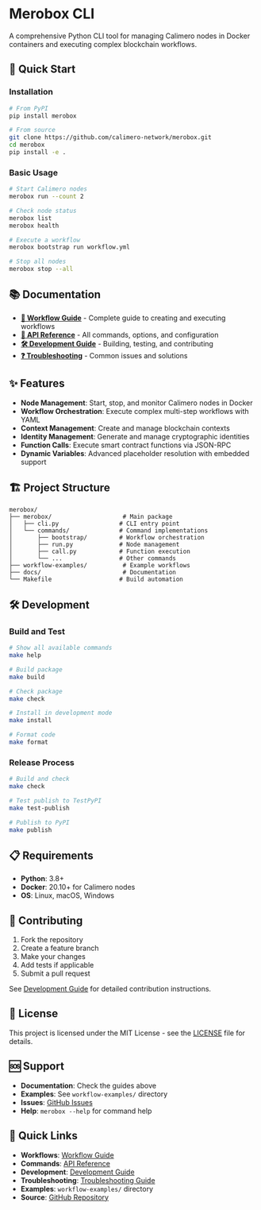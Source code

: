 # Merobox CLI

A comprehensive Python CLI tool for managing Calimero nodes in Docker containers and executing complex blockchain workflows.

## 🚀 Quick Start

### Installation

```bash
# From PyPI
pip install merobox

# From source
git clone https://github.com/calimero-network/merobox.git
cd merobox
pip install -e .
```

### Basic Usage

```bash
# Start Calimero nodes
merobox run --count 2

# Check node status
merobox list
merobox health

# Execute a workflow
merobox bootstrap run workflow.yml

# Stop all nodes
merobox stop --all
```

## 📚 Documentation

- **[📖 Workflow Guide](docs/WORKFLOW_GUIDE.md)** - Complete guide to creating and executing workflows
- **[🔧 API Reference](docs/API_REFERENCE.md)** - All commands, options, and configuration
- **[🛠️ Development Guide](docs/DEVELOPMENT.md)** - Building, testing, and contributing
- **[❓ Troubleshooting](docs/TROUBLESHOOTING.md)** - Common issues and solutions

## ✨ Features

- **Node Management**: Start, stop, and monitor Calimero nodes in Docker
- **Workflow Orchestration**: Execute complex multi-step workflows with YAML
- **Context Management**: Create and manage blockchain contexts
- **Identity Management**: Generate and manage cryptographic identities
- **Function Calls**: Execute smart contract functions via JSON-RPC
- **Dynamic Variables**: Advanced placeholder resolution with embedded support

## 🏗️ Project Structure

```
merobox/
├── merobox/                    # Main package
│   ├── cli.py                 # CLI entry point
│   └── commands/              # Command implementations
│       ├── bootstrap/         # Workflow orchestration
│       ├── run.py             # Node management
│       ├── call.py            # Function execution
│       └── ...                # Other commands
├── workflow-examples/          # Example workflows
├── docs/                       # Documentation
└── Makefile                   # Build automation
```

## 🛠️ Development

### Build and Test

```bash
# Show all available commands
make help

# Build package
make build

# Check package
make check

# Install in development mode
make install

# Format code
make format
```

### Release Process

```bash
# Build and check
make check

# Test publish to TestPyPI
make test-publish

# Publish to PyPI
make publish
```

## 📋 Requirements

- **Python**: 3.8+
- **Docker**: 20.10+ for Calimero nodes
- **OS**: Linux, macOS, Windows

## 🤝 Contributing

1. Fork the repository
2. Create a feature branch
3. Make your changes
4. Add tests if applicable
5. Submit a pull request

See [Development Guide](docs/DEVELOPMENT.md) for detailed contribution instructions.

## 📄 License

This project is licensed under the MIT License - see the [LICENSE](LICENSE) file for details.

## 🆘 Support

- **Documentation**: Check the guides above
- **Examples**: See `workflow-examples/` directory
- **Issues**: [GitHub Issues](https://github.com/calimero-network/merobox/issues)
- **Help**: `merobox --help` for command help

## 🔗 Quick Links

- **Workflows**: [Workflow Guide](docs/WORKFLOW_GUIDE.md)
- **Commands**: [API Reference](docs/API_REFERENCE.md)
- **Development**: [Development Guide](docs/DEVELOPMENT.md)
- **Troubleshooting**: [Troubleshooting Guide](docs/TROUBLESHOOTING.md)
- **Examples**: `workflow-examples/` directory
- **Source**: [GitHub Repository](https://github.com/calimero-network/merobox)